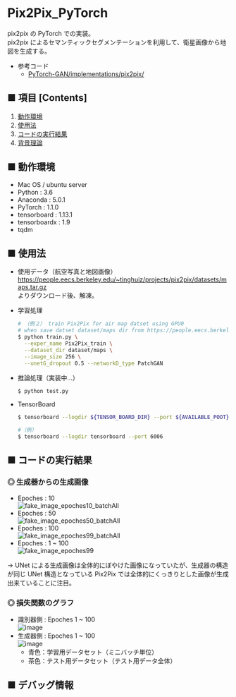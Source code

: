 # Pix2Pix_PyTorch
pix2pix の PyTorch での実装。<br>
pix2pix によるセマンティックセグメンテーションを利用して、衛星画像から地図を生成する。<br>

- 参考コード
    - [PyTorch-GAN/implementations/pix2pix/](https://github.com/eriklindernoren/PyTorch-GAN/tree/master/implementations/pix2pix)

## ■ 項目 [Contents]
1. [動作環境](#動作環境)
1. [使用法](#使用法)
1. [コードの実行結果](#コードの実行結果)
1. [背景理論](https://github.com/Yagami360/My_NoteBook/blob/master/%E6%83%85%E5%A0%B1%E5%B7%A5%E5%AD%A6/%E6%83%85%E5%A0%B1%E5%B7%A5%E5%AD%A6_%E6%A9%9F%E6%A2%B0%E5%AD%A6%E7%BF%92_%E7%94%9F%E6%88%90%E3%83%A2%E3%83%87%E3%83%AB.md#pix2pix)


## ■ 動作環境

- Mac OS / ubuntu server
- Python : 3.6
- Anaconda : 5.0.1
- PyTorch : 1.1.0
- tensorboard : 1.13.1
- tensorboardx : 1.9
- tqdm

## ■ 使用法

- 使用データ（航空写真と地図画像）<br>
  https://people.eecs.berkeley.edu/~tinghuiz/projects/pix2pix/datasets/maps.tar.gz<br>
  よりダウンロード後、解凍。

- 学習処理
  ```sh
  # （例２） train Pix2Pix for air map datset using GPU0
  # when save datset dataset/maps dir from https://people.eecs.berkeley.edu/~tinghuiz/projects/pix2pix/datasets/maps.tar.gz
  $ python train.py \
    --exper_name Pix2Pix_train \
    --dataset_dir dataset/maps \
    --image_size 256 \
    --unetG_dropout 0.5 --networkD_type PatchGAN
  ```

- 推論処理（実装中...）
  ```sh
  $ python test.py
  ```

- TensorBoard
  ```sh
  $ tensorboard --logdir ${TENSOR_BOARD_DIR} --port ${AVAILABLE_POOT}
  ```

  ```sh
  #（例）
  $ tensorboard --logdir tensorboard --port 6006
  ```

<a id="コードの実行結果"></a>

## ■ コードの実行結果

### ◎ 生成器からの生成画像

- Epoches : 10<br>
  ![fake_image_epoches10_batchAll](https://user-images.githubusercontent.com/25688193/71606211-51840100-2bb2-11ea-8feb-6b3603abce70.png)<br>
- Epoches : 50<br>
  ![fake_image_epoches50_batchAll](https://user-images.githubusercontent.com/25688193/71606207-51840100-2bb2-11ea-82c6-19a80d99d48d.png)<br>
- Epoches : 100<br>
  ![fake_image_epoches99_batchAll](https://user-images.githubusercontent.com/25688193/71606210-51840100-2bb2-11ea-8543-593afadbcc1e.png)<br>
- Epoches : 1 ~ 100<br>
  ![fake_image_epoches99](https://user-images.githubusercontent.com/25688193/71606208-51840100-2bb2-11ea-9ab8-3796264c022e.gif)<br>

→ UNet による生成画像は全体的にぼやけた画像になっていたが、生成器の構造が同じ UNet 構造となっている Pix2Pix では全体的にくっきりとした画像が生成出来ていることに注目。

### ◎ 損失関数のグラフ

- 識別器側 : Epoches 1 ~ 100<br>
  ![image](https://user-images.githubusercontent.com/25688193/71606246-90b25200-2bb2-11ea-9792-e5e2d3e6dfc2.png)<br>
- 生成器側 : Epoches 1 ~ 100<br>
  ![image](https://user-images.githubusercontent.com/25688193/71606259-a758a900-2bb2-11ea-8721-6b2643d59321.png)<br>
  - 青色：学習用データセット（ミニバッチ単位）
  - 茶色：テスト用データセット（テスト用データ全体）


## ■ デバッグ情報
